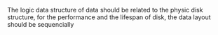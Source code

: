 The logic data structure of data should be related to the physic disk structure, for the performance and the lifespan of disk, the data layout should be sequencially

